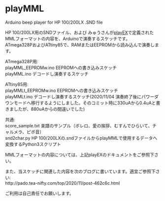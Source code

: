 # playMML
Arduino beep player for HP 100/200LX .SND file

HP 100/200LX用のSNDファイル、および みゅうさんが<a href="https://www.vector.co.jp/soft/dos/util/se013900.html" target="_blank" rel="noopener">playEX</a>で定義されたMMLフォーマットの内容を、Arduinoで演奏するスケッチです。<br />
ATmega328PおよびATtiny85で、RAMまたはEEPROMから読み込んで演奏します。
<p></p>
ATmega328P用:<br />
playMML_EEPROMw.ino EEPROMへの書き込みスケッチ<br />
playMML.ino デコードし演奏するスケッチ<br />
<p></p>
ATtiny85用:<br />
playMMLt_EEPROMw.ino EEPROMへの書き込みスケッチ<br />
playMMLt.ino デコードし演奏するスケッチ(2020/11/04 演奏終了後にパワーダウンモードへ移行するようにしました。そのコミット時に330uAから0.4uAと書きましたが、880uAからの間違いでした)<br />
<p></p>
共通:<br />
score_sample.txt 楽譜のサンプル（ボレロ、愛の挨拶、むすんでひらいて、チャルメラ、ピポ音）<br />
snd2char.py HP 100/200LXの.sndファイルからplayMMLで使用するデータへ変換するPython3スクリプト
<p></p>
MMLフォーマットの内容については、上記playEXのドキュメントをご参照下さい。
<p></p>
また、当スケッチに関連した内容を次のブログに書いています。適宜ご参照下さい:<br />
http://pado.tea-nifty.com/top/2020/11/post-462c6c.html
<p></p>
ご利用は自己責任でお願いします。<br />
